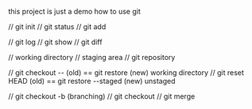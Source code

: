 this project is just a demo how to use git

// git init
// git status
// git add

// git log
// git show
// git diff

// working directory 
// staging area
// git repository

// git checkout --<file> (old) == git restore <file> (new) working directory
// git reset HEAD <file> (old) == git restore --staged (new) unstaged

// git checkout -b <branch> (branching)
// git checkout <branch>
// git merge